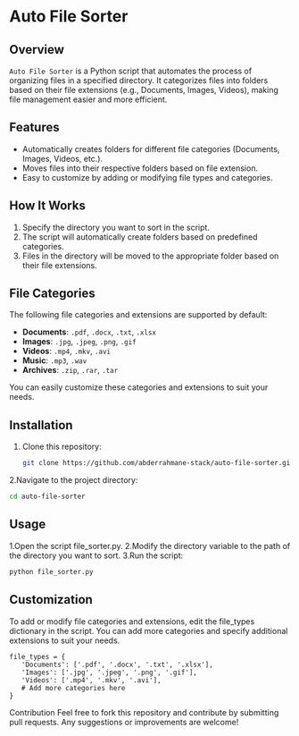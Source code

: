 # Auto File Sorter

## Overview
`Auto File Sorter` is a Python script that automates the process of organizing files in a specified directory. It categorizes files into folders based on their file extensions (e.g., Documents, Images, Videos), making file management easier and more efficient.

## Features
- Automatically creates folders for different file categories (Documents, Images, Videos, etc.).
- Moves files into their respective folders based on file extension.
- Easy to customize by adding or modifying file types and categories.

## How It Works
1. Specify the directory you want to sort in the script.
2. The script will automatically create folders based on predefined categories.
3. Files in the directory will be moved to the appropriate folder based on their file extensions.

## File Categories
The following file categories and extensions are supported by default:

- **Documents**: `.pdf`, `.docx`, `.txt`, `.xlsx`
- **Images**: `.jpg`, `.jpeg`, `.png`, `.gif`
- **Videos**: `.mp4`, `.mkv`, `.avi`
- **Music**: `.mp3`, `.wav`
- **Archives**: `.zip`, `.rar`, `.tar`

You can easily customize these categories and extensions to suit your needs.

## Installation
1. Clone this repository:
   ```bash
   git clone https://github.com/abderrahmane-stack/auto-file-sorter.git

2.Navigate to the project directory:
   ```bash
  cd auto-file-sorter
  ```
## Usage
 1.Open the script file_sorter.py.
 2.Modify the directory variable to the path of the directory you want to sort.
 3.Run the script:
 ```bash
 python file_sorter.py
```
## Customization
To add or modify file categories and extensions, edit the file_types dictionary in the script. You can add more categories and specify additional extensions to suit your needs.
 ```
file_types = {
    'Documents': ['.pdf', '.docx', '.txt', '.xlsx'],
    'Images': ['.jpg', '.jpeg', '.png', '.gif'],
    'Videos': ['.mp4', '.mkv', '.avi'],
    # Add more categories here
}
```
Contribution
Feel free to fork this repository and contribute by submitting pull requests. Any suggestions or improvements are welcome!
